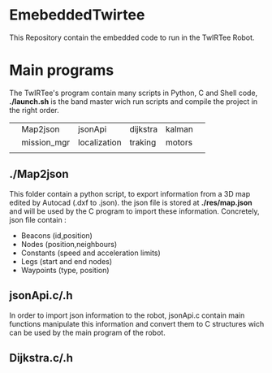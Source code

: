 
# EmebeddedTwirtee
This Repository contain the embedded code to run in the TwIRTee Robot.

# Main programs
The TwIRTee's program contain many scripts in Python, C and Shell code, **./launch.sh** is the band master wich run scripts and compile the project in the right order.

|||||||
| :--- | :--- | :--- | :--- | :--- | :--- |
|| Map2json | jsonApi | dijkstra | kalman ||
|| mission_mgr | localization | traking | motors ||
|||||


## ./Map2json 
This folder contain a python script, to export information from a 3D map edited by Autocad (.dxf to .json). the json file is stored at **./res/map.json** and will be used by the C program to import these information.
Concretely, json file contain :
- Beacons (id,position)
- Nodes (position,neighbours)
- Constants (speed and acceleration limits)
- Legs (start and end nodes)
- Waypoints (type, position)

## jsonApi.c/.h
In order to import json information to the robot, jsonApi.c contain main functions manipulate this information and convert them to C structures wich can be used by the main program of the robot.

## Dijkstra.c/.h
 
